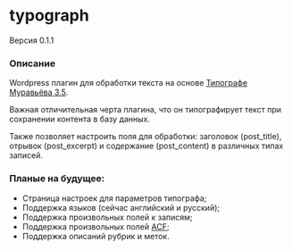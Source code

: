 # typograph
Версия 0.1.1

### Описание
Wordpress плагин для обработки текста на&nbsp;основе <a href="http://mdash.ru">Типографе Муравьёва&nbsp;3.5</a>.

Важная отличительная черта плагина, что он&nbsp;типографирует текст при сохранении контента в&nbsp;базу данных.

Также позволяет настроить поля для обработки:
заголовок (post_title), отрывок (post_excerpt) и&nbsp;содержание (post_content) в&nbsp;различных типах записей.

### Планые на&nbsp;будущее:
* Страница настроек для параметров типографа;
* Поддержка языков (сейчас английский и&nbsp;русский);
* Поддержка произвольных полей к&nbsp;записям;
* Поддержка произвольных полей <a href="https://www.advancedcustomfields.com">ACF</a>;
* Поддержка описаний рубрик и&nbsp;меток.
